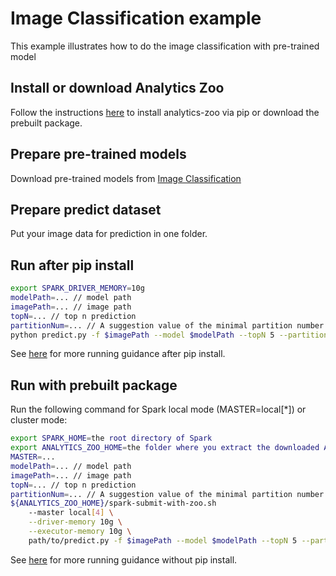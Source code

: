 # Image Classification example
This example illustrates how to do the image classification with pre-trained model

## Install or download Analytics Zoo
Follow the instructions [here](https://analytics-zoo.github.io/master/#PythonUserGuide/install/) to install analytics-zoo via pip or download the prebuilt package.

## Prepare pre-trained models
Download pre-trained models from [Image Classification](https://github.com/intel-analytics/analytics-zoo/blob/master/docs/docs/ProgrammingGuide/image-classification.md)

## Prepare predict dataset
Put your image data for prediction in one folder.

## Run after pip install
```bash
export SPARK_DRIVER_MEMORY=10g
modelPath=... // model path
imagePath=... // image path
topN=... // top n prediction
partitionNum=... // A suggestion value of the minimal partition number
python predict.py -f $imagePath --model $modelPath --topN 5 --partition_num ${partitionNum}
```
See [here](https://analytics-zoo.github.io/master/#PythonUserGuide/run/#run-after-pip-install) for more running guidance after pip install.

## Run with prebuilt package
Run the following command for Spark local mode (MASTER=local[*]) or cluster mode:
```bash
export SPARK_HOME=the root directory of Spark
export ANALYTICS_ZOO_HOME=the folder where you extract the downloaded Analytics Zoo zip package
MASTER=...
modelPath=... // model path
imagePath=... // image path
topN=... // top n prediction
partitionNum=... // A suggestion value of the minimal partition number
${ANALYTICS_ZOO_HOME}/spark-submit-with-zoo.sh
    --master local[4] \
    --driver-memory 10g \
    --executor-memory 10g \
    path/to/predict.py -f $imagePath --model $modelPath --topN 5 --partition_num ${partitionNum}
```
See [here](https://analytics-zoo.github.io/master/#PythonUserGuide/run/#run-without-pip-install) for more running guidance without pip install.
